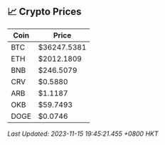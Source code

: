 ## 📈 Crypto Prices

| Coin | Price |
| ---- | ----- |
| BTC | $36247.5381 |
| ETH | $2012.1809 |
| BNB | $246.5079 |
| CRV | $0.5880 |
| ARB | $1.1187 |
| OKB | $59.7493 |
| DOGE | $0.0746 |

_Last Updated: 2023-11-15 19:45:21.455 +0800 HKT_